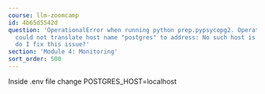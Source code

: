 ```yaml
---
course: llm-zoomcamp
id: 4b65d5542d
question: 'OperationalError when running python prep.pypsycopg2. OperationalError:
  could not translate host name "postgres" to address: No such host is known. How
  do I fix this issue?'
section: 'Module 4: Monitoring'
sort_order: 500
---
```


Inside .env file change POSTGRES_HOST=localhost

